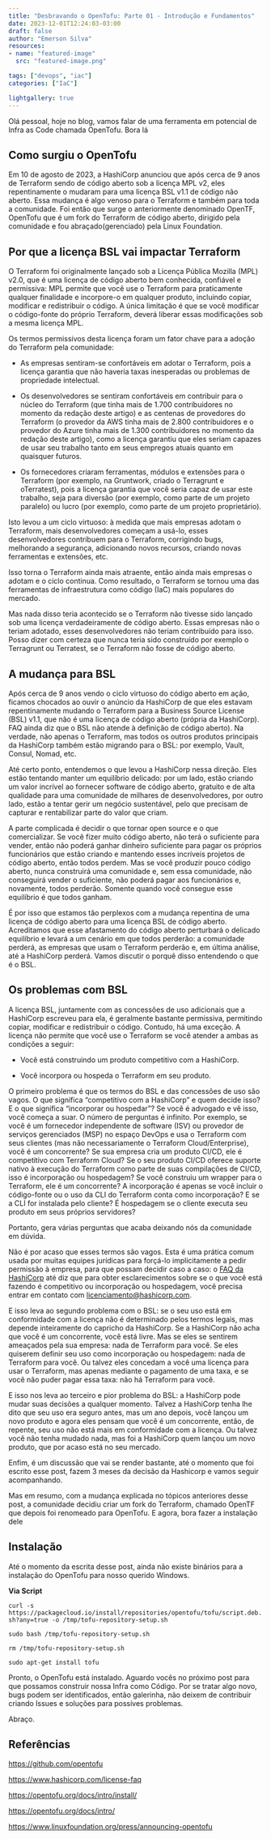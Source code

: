 ```yaml
---
title: "Desbravando o OpenTofu: Parte 01 - Introdução e Fundamentos"
date: 2023-12-01T12:24:03-03:00
draft: false
author: "Emerson Silva"
resources:
- name: "featured-image"
  src: "featured-image.png"

tags: ["devops", "iac"]
categories: ["IaC"]

lightgallery: true
---
```


Olá pessoal, hoje no blog, vamos falar de uma ferramenta em potencial de Infra as Code chamada OpenTofu. Bora lá

## Como surgiu o OpenTofu

Em 10 de agosto de 2023, a HashiCorp anunciou que após cerca de 9 anos de Terraform sendo de código aberto sob a licença MPL v2, eles repentinamente o mudaram para uma licença BSL v1.1 de código não aberto. Essa mudança é algo venoso para o Terraform e também para toda a comunidade. Foi então que surge o anteriormente denominado OpenTF, OpenTofu que é um fork do Terraform de código aberto, dirigido pela comunidade e fou abraçado(gerenciado) pela Linux Foundation. 

## Por que a licença BSL vai impactar Terraform

O Terraform foi originalmente lançado sob a Licença Pública Mozilla (MPL) v2.0, que é uma licença de código aberto bem conhecida, confiável e permissiva: MPL permite que você use o Terraform para praticamente qualquer finalidade e incorpore-o em qualquer produto, incluindo copiar, modificar e redistribuir o código. A única limitação é que se você modificar o código-fonte do próprio Terraform, deverá liberar essas modificações sob a mesma licença MPL.

Os termos permissivos desta licença foram um fator chave para a adoção do Terraform pela comunidade:

- As empresas sentiram-se confortáveis em adotar o Terraform, pois a licença garantia que não haveria taxas inesperadas ou problemas de propriedade intelectual.

- Os desenvolvedores se sentiram confortáveis em contribuir para o núcleo do Terraform (que tinha mais de 1.700 contribuidores no momento da redação deste artigo) e as centenas de provedores do Terraform (o provedor da AWS tinha mais de 2.800 contribuidores e o provedor do Azure tinha mais de 1.300 contribuidores no momento da redação deste artigo), como a licença garantiu que eles seriam capazes de usar seu trabalho tanto em seus empregos atuais quanto em quaisquer futuros.

- Os fornecedores criaram ferramentas, módulos e extensões para o Terraform (por exemplo, na Gruntwork, criado o Terragrunt e oTerratest), pois a licença garantia que você seria capaz de usar este trabalho, seja para diversão (por exemplo, como parte de um projeto paralelo) ou lucro (por exemplo, como parte de um projeto proprietário).

Isto levou a um ciclo virtuoso: à medida que mais empresas adotam o Terraform, mais desenvolvedores começam a usá-lo, esses desenvolvedores contribuem para o Terraform, corrigindo bugs, melhorando a segurança, adicionando novos recursos, criando novas ferramentas e extensões, etc. 

Isso torna o Terraform ainda mais atraente, então ainda mais empresas o adotam e o ciclo continua. Como resultado, o Terraform se tornou uma das ferramentas de infraestrutura como código (IaC) mais populares do mercado.

Mas nada disso teria acontecido se o Terraform não tivesse sido lançado sob uma licença verdadeiramente de código aberto. Essas empresas não o teriam adotado, esses desenvolvedores não teriam contribuído para isso. 
Posso dizer com certeza que nunca teria sido construído por exemplo o Terragrunt ou Terratest, se o Terraform não fosse de código aberto.

## A mudança para BSL

Após cerca de 9 anos vendo o ciclo virtuoso do código aberto em ação, ficamos chocados ao ouvir o anúncio da HashiCorp de que eles estavam repentinamente mudando o Terraform para a Business Source License (BSL) v1.1, que não é uma licença de código aberto (própria da HashiCorp). FAQ ainda diz que o BSL não atende à definição de código aberto). Na verdade, não apenas o Terraform, mas todos os outros produtos principais da HashiCorp também estão migrando para o BSL: por exemplo, Vault, Consul, Nomad, etc.

Até certo ponto, entendemos o que levou a HashiCorp nessa direção. Eles estão tentando manter um equilíbrio delicado: por um lado, estão criando um valor incrível ao fornecer software de código aberto, gratuito e de alta qualidade para uma comunidade de milhares de desenvolvedores, por outro lado, estão a tentar gerir um negócio sustentável, pelo que precisam de capturar e rentabilizar parte do valor que criam.

A parte complicada é decidir o que tornar open source e o que comercializar. Se você fizer muito código aberto, não terá o suficiente para vender, então não poderá ganhar dinheiro suficiente para pagar os próprios funcionários que estão criando e mantendo esses incríveis projetos de código aberto, então todos perdem. Mas se você produzir pouco código aberto, nunca construirá uma comunidade e, sem essa comunidade, não conseguirá vender o suficiente, não poderá pagar aos funcionários e, novamente, todos perderão. Somente quando você consegue esse equilíbrio é que todos ganham.


É por isso que estamos tão perplexos com a mudança repentina de uma licença de código aberto para uma licença BSL de código aberto. Acreditamos que esse afastamento do código aberto perturbará o delicado equilíbrio e levará a um cenário em que todos perderão: a comunidade perderá, as empresas que usam o Terraform perderão e, em última análise, até a HashiCorp perderá. Vamos discutir o porquê disso entendendo o que é o BSL. 

## Os problemas com BSL

A licença BSL, juntamente com as concessões de uso adicionais que a HashiCorp escreveu para ela, é geralmente bastante permissiva, permitindo copiar, modificar e redistribuir o código. Contudo, há uma exceção. A licença não permite que você use o Terraform se você atender a ambas as condições a seguir:

- Você está construindo um produto competitivo com a HashiCorp.

- Você incorpora ou hospeda o Terraform em seu produto.

O primeiro problema é que os termos do BSL e das concessões de uso são vagos. O que significa “competitivo com a HashiCorp” e quem decide isso? E o que significa “incorporar ou hospedar”? Se você é advogado e vê isso, você começa a suar. O número de perguntas é infinito. Por exemplo, se você é um fornecedor independente de software (ISV) ou provedor de serviços gerenciados (MSP) no espaço DevOps e usa o Terraform com seus clientes (mas não necessariamente o Terraform Cloud/Enterprise), você é um concorrente? Se sua empresa cria um produto CI/CD, ele é competitivo com Terraform Cloud? Se o seu produto CI/CD oferece suporte nativo à execução do Terraform como parte de suas compilações de CI/CD, isso é incorporação ou hospedagem? Se você construiu um wrapper para o Terraform, ele é um concorrente? A incorporação é apenas se você incluir o código-fonte ou o uso da CLI do Terraform conta como incorporação? E se a CLI for instalada pelo cliente? É hospedagem se o cliente executa seu produto em seus próprios servidores?

Portanto, gera várias perguntas que acaba deixando nós da comunidade em dúvida. 

Não é por acaso que esses termos são vagos. Esta é uma prática comum usada por muitas equipes jurídicas para forçá-lo implicitamente a pedir permissão à empresa, para que possam decidir caso a caso: o [FAQ da HashiCorp](https://www.hashicorp.com/license-faq) até diz que para obter esclarecimentos sobre se o que você está fazendo é competitivo ou incorporação ou hospedagem, você precisa entrar em contato com licenciamento@hashicorp.com.

E isso leva ao segundo problema com o BSL: se o seu uso está em conformidade com a licença não é determinado pelos termos legais, mas depende inteiramente do capricho da HashiCorp. Se a HashiCorp não acha que você é um concorrente, você está livre. Mas se eles se sentirem ameaçados pela sua empresa: nada de Terraform para você. Se eles quiserem definir seu uso como incorporação ou hospedagem: nada de Terraform para você. Ou talvez eles concedam a você uma licença para usar o Terraform, mas apenas mediante o pagamento de uma taxa, e se você não puder pagar essa taxa: não há Terraform para você.

E isso nos leva ao terceiro e pior problema do BSL: a HashiCorp pode mudar suas decisões a qualquer momento. Talvez a HashiCorp tenha lhe dito que seu uso era seguro antes, mas um ano depois, você lançou um novo produto e agora eles pensam que você é um concorrente, então, de repente, seu uso não está mais em conformidade com a licença. Ou talvez você não tenha mudado nada, mas foi a HashiCorp quem lançou um novo produto, que por acaso está no seu mercado. 

Enfim, é um discussão que vai se render bastante, até o momento que foi escrito esse post, fazem 3 meses da decisão da Hashicorp e vamos seguir acompanhando. 


Mas em resumo, com a mudança explicada no tópicos anteriores desse post, a comunidade decidiu criar um fork do Terraform, chamado OpenTF que depois foi renomeado para OpenTofu. E agora, bora fazer a instalação dele 

## Instalação

Até o momento da escrita desse post, ainda não existe binários para a instalação do OpenTofu para nosso querido Windows. 

**Via Script**

```curl -s https://packagecloud.io/install/repositories/opentofu/tofu/script.deb.sh?any=true -o /tmp/tofu-repository-setup.sh```

```sudo bash /tmp/tofu-repository-setup.sh```

```rm /tmp/tofu-repository-setup.sh```

```sudo apt-get install tofu```


Pronto, o OpenTofu está instalado. Aguardo vocês no próximo post para que possamos construir nossa Infra como Código. Por se tratar algo novo, bugs podem ser identificados, então galerinha, não deixem de contribuir criando Issues e soluções para possíves problemas. 

Abraço. 


## Referências 

https://github.com/opentofu

https://www.hashicorp.com/license-faq

https://opentofu.org/docs/intro/install/

https://opentofu.org/docs/intro/

https://www.linuxfoundation.org/press/announcing-opentofu

<div id="giscus-comments">
  <script src="https://giscus.app/client.js"
          data-repo="silvemerson/emerson-silva-blog"
          data-repo-id="R_kgDONTalJA"
          data-category="General"
          data-category-id="DIC_kwDONTalJM4CkhmM"
          data-mapping="pathname"
          data-strict="0"
          data-reactions-enabled="1"
          data-emit-metadata="1"
          data-input-position="top"
          data-theme="dark"
          data-lang="pt"
          data-loading="lazy"
          crossorigin="anonymous"
          async>
  </script>
</div>